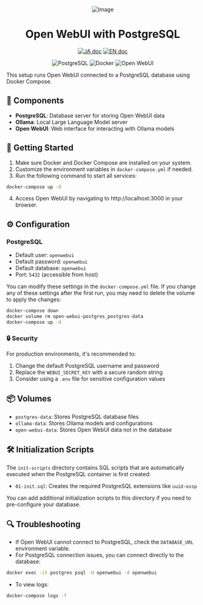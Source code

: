 <div align="center">

![Image](https://github.com/user-attachments/assets/6ec3c160-a607-42ec-97b9-c47a604bbd68)

<h1>Open WebUI with PostgreSQL</h1>

<a href="README_JP.md"><img src="https://img.shields.io/badge/ドキュメント-日本語-white.svg" alt="JA doc"/></a>
<a href="README.md"><img src="https://img.shields.io/badge/english-document-white.svg" alt="EN doc"></a>

<img src="https://img.shields.io/badge/PostgreSQL-316192?style=for-the-badge&logo=postgresql&logoColor=white" alt="PostgreSQL"/>
<img src="https://img.shields.io/badge/Docker-2496ED?style=for-the-badge&logo=docker&logoColor=white" alt="Docker"/>
<img src="https://img.shields.io/badge/OpenWebUI-FF6B6B?style=for-the-badge&logo=html5&logoColor=white" alt="Open WebUI"/>

</div>

This setup runs Open WebUI connected to a PostgreSQL database using Docker Compose.

## 🔧 Components

- **PostgreSQL**: Database server for storing Open WebUI data
- **Ollama**: Local Large Language Model server
- **Open WebUI**: Web interface for interacting with Ollama models

## 🚀 Getting Started

1. Make sure Docker and Docker Compose are installed on your system.
2. Customize the environment variables in `docker-compose.yml` if needed.
3. Run the following command to start all services:

```bash
docker-compose up -d
```

4. Access Open WebUI by navigating to http://localhost:3000 in your browser.

## ⚙️ Configuration

### PostgreSQL

- Default user: `openwebui`
- Default password: `openwebui`
- Default database: `openwebui`
- Port: `5432` (accessible from host)

You can modify these settings in the `docker-compose.yml` file. If you change any of these settings after the first run, you may need to delete the volume to apply the changes:

```bash
docker-compose down
docker volume rm open-webui-postgres_postgres-data
docker-compose up -d
```

### 🔒 Security

For production environments, it's recommended to:

1. Change the default PostgreSQL username and password
2. Replace the `WEBUI_SECRET_KEY` with a secure random string
3. Consider using a `.env` file for sensitive configuration values

## 📦 Volumes

- `postgres-data`: Stores PostgreSQL database files
- `ollama-data`: Stores Ollama models and configurations
- `open-webui-data`: Stores Open WebUI data not in the database

## 🛠️ Initialization Scripts

The `init-scripts` directory contains SQL scripts that are automatically executed when the PostgreSQL container is first created:

- `01-init.sql`: Creates the required PostgreSQL extensions like `uuid-ossp`

You can add additional initialization scripts to this directory if you need to pre-configure your database.

## 🔍 Troubleshooting

- If Open WebUI cannot connect to PostgreSQL, check the `DATABASE_URL` environment variable.
- For PostgreSQL connection issues, you can connect directly to the database:

```bash
docker exec -it postgres psql -U openwebui -d openwebui
```

- To view logs:

```bash
docker-compose logs -f
